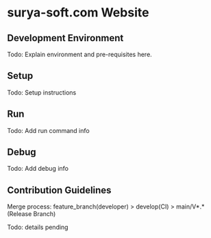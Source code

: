 # surya-soft.com Website

## Development Environment

Todo: Explain environment and pre-requisites here.

## Setup

Todo: Setup instructions

## Run

Todo: Add run command info

## Debug

Todo: Add debug info

## Contribution Guidelines

Merge process: feature_branch(developer) > develop(CI) > main/V*.*(Release Branch)

Todo: details pending
